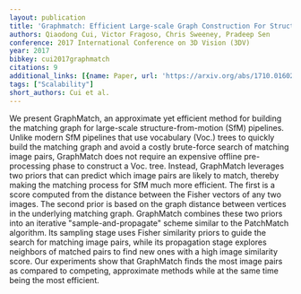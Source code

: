 ```yaml
---
layout: publication
title: 'Graphmatch: Efficient Large-scale Graph Construction For Structure From Motion'
authors: Qiaodong Cui, Victor Fragoso, Chris Sweeney, Pradeep Sen
conference: 2017 International Conference on 3D Vision (3DV)
year: 2017
bibkey: cui2017graphmatch
citations: 9
additional_links: [{name: Paper, url: 'https://arxiv.org/abs/1710.01602'}]
tags: ["Scalability"]
short_authors: Cui et al.
---
```

We present GraphMatch, an approximate yet efficient method for building the
matching graph for large-scale structure-from-motion (SfM) pipelines. Unlike
modern SfM pipelines that use vocabulary (Voc.) trees to quickly build the
matching graph and avoid a costly brute-force search of matching image pairs,
GraphMatch does not require an expensive offline pre-processing phase to
construct a Voc. tree. Instead, GraphMatch leverages two priors that can
predict which image pairs are likely to match, thereby making the matching
process for SfM much more efficient. The first is a score computed from the
distance between the Fisher vectors of any two images. The second prior is
based on the graph distance between vertices in the underlying matching graph.
GraphMatch combines these two priors into an iterative "sample-and-propagate"
scheme similar to the PatchMatch algorithm. Its sampling stage uses Fisher
similarity priors to guide the search for matching image pairs, while its
propagation stage explores neighbors of matched pairs to find new ones with a
high image similarity score. Our experiments show that GraphMatch finds the
most image pairs as compared to competing, approximate methods while at the
same time being the most efficient.